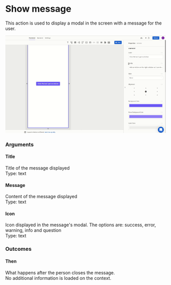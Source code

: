 # Show message

This action is used to display a modal in the screen with a message for the user.

![](../../../../.gitbook/assets/showmessage.gif)

### Arguments

#### Title

Title of the message displayed  
Type: text

#### Message

Content of the message displayed  
Type: text

#### Icon

Icon displayed in the message's modal. The options are: success, error, warning, info and question  
Type: text

### Outcomes

#### Then

What happens after the person closes the message.  
No additional information is loaded on the context.

